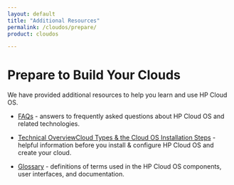 ```yaml
---
layout: default
title: "Additional Resources"
permalink: /cloudos/prepare/
product: cloudos

---
```


# Prepare to Build Your Clouds

We have provided additional resources to help you learn and use HP Cloud OS.

* [FAQs](/cloudos/faqs/) - answers to frequently asked questions about HP Cloud OS and related technologies.

* [Technical OverviewCloud Types &amp; the Cloud OS Installation Steps](/cloudos/cloudtypes/) - helpful information before you install &amp; configure HP Cloud OS and create your cloud.


* [Glossary](/cloudos/glossary/) - definitions of terms used in the HP Cloud OS components, user interfaces, and documentation.


